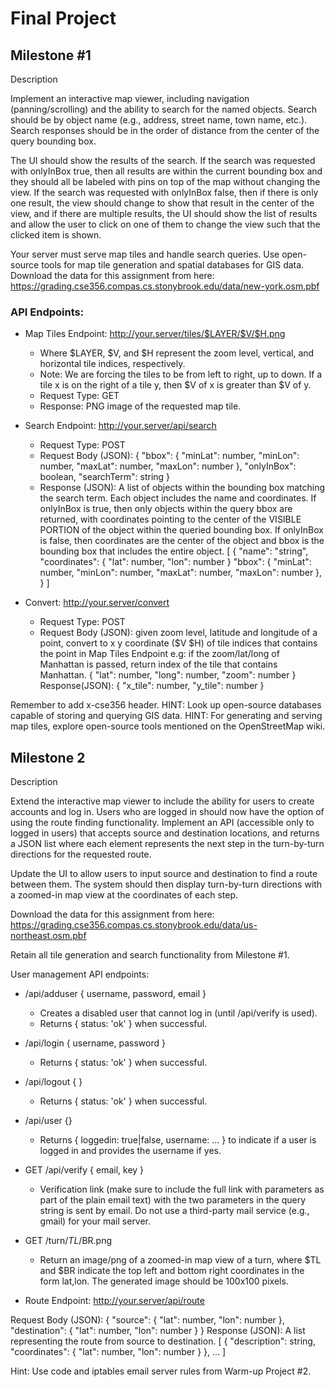# Final Project

## Milestone #1

Description

Implement an interactive map viewer, including navigation (panning/scrolling)
and the ability to search for the named objects.  Search should be by object
name (e.g., address, street name, town name, etc.).  Search responses should be
in the order of distance from the center of the query bounding box.

The UI should show the results of the search.  If the search was requested with
onlyInBox true, then all results are within the current bounding box and they
should all be labeled with pins on top of the map without changing the view.
If the search was requested with onlyInBox false, then if there is only one
result, the view should change to show that result in the center of the view,
and if there are multiple results, the UI should show the list of results and
allow the user to click on one of them to change the view such that the clicked
item is shown.

Your server must serve map tiles and handle search queries. Use open-source
tools for map tile generation and spatial databases for GIS data.  Download the
data for this assignment from here:
https://grading.cse356.compas.cs.stonybrook.edu/data/new-york.osm.pbf

### API Endpoints:

* Map Tiles Endpoint: http://your.server/tiles/$LAYER/$V/$H.png
  * Where $LAYER, $V, and $H represent the zoom level, vertical, and horizontal
  tile indices, respectively. 
  * Note: We are forcing the tiles to be from left to right, up to down. If a
  tile x is on the right of a tile y, then $V of x is greater than $V of y.
  * Request Type: GET
  * Response: PNG image of the requested map tile.

* Search Endpoint: http://your.server/api/search
  * Request Type: POST
  * Request Body (JSON):
{
  "bbox": {
    "minLat": number,
    "minLon": number,
    "maxLat": number,
    "maxLon": number
  },
  "onlyInBox": boolean,
  "searchTerm": string
}
  * Response (JSON): A list of objects within the bounding box matching the
  search term. Each object includes the name and coordinates.  If onlyInBox is
  true, then only objects within the query bbox are returned, with coordinates
  pointing to the center of the VISIBLE PORTION of the object within the queried
  bounding box.  If onlyInBox is false, then coordinates are the center of the
  object and bbox is the bounding box that includes the entire object.
[
  {
    "name": "string",
    "coordinates": {
      "lat": number,
      "lon": number
    }
    "bbox": {
      "minLat": number,
      "minLon": number,
      "maxLat": number,
      "maxLon": number
    },
  }
]

* Convert: http://your.server/convert
  * Request Type: POST
  * Request Body (JSON): given zoom level, latitude and longitude of a point,
  convert to x y coordinate ($V $H) of tile indices that contains the point in
  Map Tiles Endpoint
  e.g: if the zoom/lat/long of Manhattan is passed, return index of the tile
  that contains Manhattan.
{
  "lat": number,
  "long": number,
  "zoom": number
}
Response(JSON): 
{
  "x_tile": number,
  "y_tile": number
}


Remember to add x-cse356 header.
HINT: Look up open-source databases capable of storing and querying GIS data.
HINT: For generating and serving map tiles, explore open-source tools mentioned
on the OpenStreetMap wiki.

## Milestone 2

Description

Extend the interactive map viewer to include the ability for users to create
accounts and log in.  Users who are logged in should now have the option of
using the route finding functionality. Implement an API (accessible only to
logged in users) that accepts source and destination locations, and returns a
JSON list where each element represents the next step in the turn-by-turn
directions for the requested route.

Update the UI to allow users to input source and destination to find a route
between them.  The system should then display turn-by-turn directions with a
zoomed-in map view at the coordinates of each step.

Download the data for this assignment from here:
  https://grading.cse356.compas.cs.stonybrook.edu/data/us-northeast.osm.pbf

Retain all tile generation and search functionality from Milestone #1.

User management API endpoints:

* /api/adduser { username, password, email }
  * Creates a disabled user that cannot log in (until /api/verify is used).
  * Returns { status: 'ok' } when successful.
* /api/login { username, password }
  * Returns { status: 'ok' } when successful.
* /api/logout { } 
  * Returns { status: 'ok' } when successful.
* /api/user {}
  * Returns { loggedin: true|false, username: ... } to indicate if a user is
  logged in and provides the username if yes.

* GET /api/verify { email, key }
  * Verification link (make sure to include the full link with parameters as
  part of the plain email text) with the two parameters in the query string is
  sent by email. Do not use a third-party mail service (e.g., gmail) for your
  mail server.

* GET /turn/$TL/$BR.png
  * Return an image/png of a zoomed-in map view of a turn, where $TL and $BR
  indicate the top left and bottom right coordinates in the form lat,lon.
  The generated image should be 100x100 pixels.

* Route Endpoint: http://your.server/api/route

Request Body (JSON):
{
  "source": {
    "lat": number,
    "lon": number
  },
  "destination": {
    "lat": number,
    "lon": number
  }
}
Response (JSON): A list representing the route from source to destination.
[
  {
    "description": string,
    "coordinates": {
      "lat": number,
      "lon": number
    }
  },
  ...
]

Hint: Use code and iptables email server rules from Warm-up Project #2.
